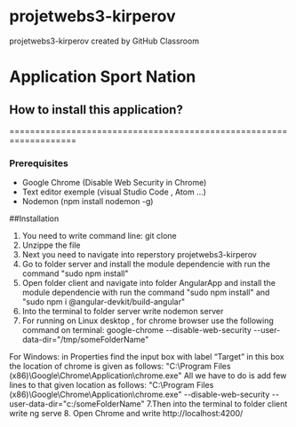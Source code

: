 # projetwebs3-kirperov
projetwebs3-kirperov created by GitHub Classroom

# Application Sport Nation


## How to install this application?
===================================================================

### Prerequisites

* Google Chrome (Disable Web Security in Chrome)
* Text editor exemple (visual Studio Code , Atom ...)
* Nodemon (npm install nodemon -g)

##Installation

1. You need to write command line: git clone <this link reperstory>
2. Unzippe the file
3. Next you need to navigate into reperstory projetwebs3-kirperov
4. Go to folder server and install the module dependencie with run the command "sudo npm install"
4. Open folder client and navigate into folder AngularApp and install the module dependencie with run the command "sudo npm install" and "sudo npm i @angular-devkit/build-angular"
5. Into the terminal to folder server write nodemon server 
6. For running on Linux desktop , for chrome browser use the following command on terminal: google-chrome --disable-web-security --user-data-dir="/tmp/someFolderName"

For Windows:  in Properties find the input box with label “Target” in this box the location of chrome is given as follows: "C:\Program Files (x86)\Google\Chrome\Application\chrome.exe"
All we have to do is add few lines to that given location as follows: "C:\Program Files (x86)\Google\Chrome\Application\chrome.exe" --disable-web-security --user-data-dir="c:/someFolderName"
7.Then into the terminal to folder client write ng serve
8. Open Chrome and write http://localhost:4200/
